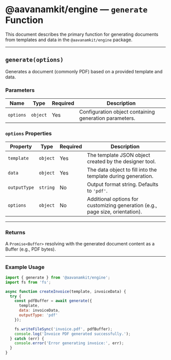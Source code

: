 # @aavanamkit/engine — `generate` Function

This document describes the primary function for generating documents from templates and data in the `@aavanamkit/engine` package.

---

## `generate(options)`

Generates a document (commonly PDF) based on a provided template and data.

### Parameters

| Name       | Type     | Required | Description                                               |
|------------|----------|----------|-----------------------------------------------------------|
| `options`  | `object` | Yes      | Configuration object containing generation parameters.    |

### `options` Properties

| Property     | Type     | Required | Description                                                  |
|--------------|----------|----------|--------------------------------------------------------------|
| `template`   | `object` | Yes      | The template JSON object created by the designer tool.       |
| `data`       | `object` | Yes      | The data object to fill into the template during generation. |
| `outputType` | `string` | No       | Output format string. Defaults to `'pdf'`.                   |
| `options`    | `object` | No       | Additional options for customizing generation (e.g., page size, orientation). |

---

### Returns

A `Promise<Buffer>` resolving with the generated document content as a Buffer (e.g., PDF bytes).

---

### Example Usage

```js
import { generate } from '@aavanamkit/engine';
import fs from 'fs';

async function createInvoice(template, invoiceData) {
  try {
    const pdfBuffer = await generate({
      template,
      data: invoiceData,
      outputType: 'pdf'
    });

    fs.writeFileSync('invoice.pdf', pdfBuffer);
    console.log('Invoice PDF generated successfully.');
  } catch (err) {
    console.error('Error generating invoice:', err);
  }
}
